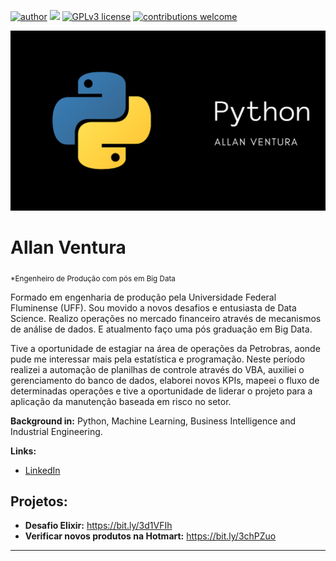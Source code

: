 [![author](https://img.shields.io/badge/author-allanvrp-red.svg)](https://www.linkedin.com/in/allanvrp) [![](https://img.shields.io/badge/python-3.7+-blue.svg)](https://www.python.org/downloads/release/python-365/) [![GPLv3 license](https://img.shields.io/badge/License-GPLv3-blue.svg)](http://perso.crans.org/besson/LICENSE.html) [![contributions welcome](https://img.shields.io/badge/contributions-welcome-brightgreen.svg?style=flat)](https://https://github.com/AllanVentura/Python)

<p align="center">
  <img src="Python Banner.png" >
</p>

# Allan Ventura
<sub>*Engenheiro de Produção com pós em Big Data</sub>

Formado em engenharia de produção pela Universidade Federal Fluminense (UFF). Sou movido a novos desafios e entusiasta de Data Science. Realizo operações no mercado financeiro através de mecanismos de análise de dados. E atualmento faço uma pós graduação em Big Data.

Tive a oportunidade de estagiar na área de operações da Petrobras, aonde pude me interessar mais pela estatística e programação. Neste período realizei a automação de planilhas de controle através do VBA, auxiliei o gerenciamento do banco de dados, elaborei novos KPIs, mapeei o fluxo de determinadas operações e tive a oportunidade de liderar o projeto para a aplicação da manutenção baseada em risco no setor.

**Background in:** Python, Machine Learning, Business Intelligence and Industrial Engineering.

**Links:**
* [LinkedIn](https://www.linkedin.com/in/allanvrp)


## Projetos:

* **Desafio Elixir:** https://bit.ly/3d1VFIh
* **Verificar novos produtos na Hotmart:** https://bit.ly/3chPZuo

---

